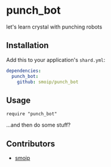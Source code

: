# punch_bot

let's learn crystal with punching robots

## Installation

Add this to your application's `shard.yml`:

```yaml
dependencies:
  punch_bot:
    github: smoip/punch_bot
```

## Usage

```crystal
require "punch_bot"
```

...and then do some stuff?

<!-- ## Development -->


<!-- ## Contributing -->

<!-- 1. Fork it ( https://github.com/smoip/punch_bot/fork ) -->
<!-- 2. Create your feature branch (git checkout -b my-new-feature) -->
<!-- 3. Commit your changes (git commit -am 'Add some feature') -->
<!-- 4. Push to the branch (git push origin my-new-feature) -->
<!-- 5. Create a new Pull Request -->

## Contributors

- [smoip](https://github.com/smoip)
